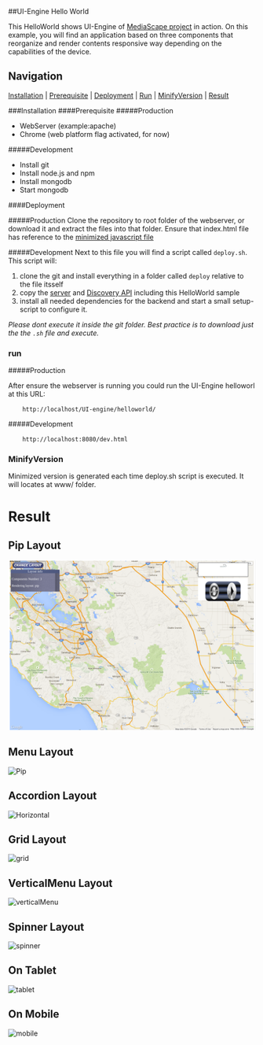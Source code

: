 ##UI-Engine Hello World

This HelloWorld shows UI-Engine of [MediaScape project](http://mediascapeproject.eu/) in action. On this example,
you will find an application based on three components that reorganize and render contents responsive way depending on the capabilities of the device.

## Navigation
[Installation][] | [Prerequisite][] | [Deployment][]  | [Run][] | [MinifyVersion][] | [Result][]

###Installation
####Prerequisite
#####Production
* WebServer (example:apache)
* Chrome (web platform flag activated, for now)

#####Development
* Install git
* Install node.js and npm
* Install mongodb
* Start mongodb

####Deployment

#####Production
Clone the repository to root folder of the webserver, or download it and extract the files into that folder.
Ensure that index.html file has reference to the [minimized javascript file](https://github.com/mediascape/UI-engine/blob/master/helloworld/js/mediascape.uiengine.min.js)

#####Development
Next to this file you will find a script called `deploy.sh`.  
This script will:

1. clone the git and install everything in a folder called `deploy` relative to the file itsself
2. copy the [server](https://github.com/mediascape/application-context/tree/master/Server) and [Discovery API](https://github.com/mediascape/discovery-self/tree/master/API) including this HelloWorld sample
3. install all needed dependencies for the backend and start a small setup-script to configure it.

*Please dont execute it inside the git folder. Best practice is to download just the the `.sh` file and execute.*

### run

#####Production

After ensure the webserver is running you could run the UI-Engine helloworl at this URL:
```
    http://localhost/UI-engine/helloworld/
```

#####Development
```
    http://localhost:8080/dev.html
```

### MinifyVersion

Minimized version is generated each time deploy.sh script is executed. It will locates at www/ folder.

# Result

Pip Layout
---------

![Pip](https://raw.githubusercontent.com/itamayo/mediascape-images/master/images/pip.png)

Menu Layout
---------
![Pip](https://raw.githubusercontent.com/mediascape/UI-engine/master/helloworld/images/menu.png)

Accordion Layout
------------------
![Horizontal](https://raw.githubusercontent.com/mediascape/UI-engine/master/helloworld/images/Accordion.png)

Grid Layout
------------------
![grid](https://raw.githubusercontent.com/mediascape/UI-engine/master/helloworld/images/grid.png)

VerticalMenu Layout
------------------
![verticalMenu](https://raw.githubusercontent.com/mediascape/UI-engine/master/helloworld/images/verticalmenu.png)

Spinner Layout
------------------
![spinner](https://raw.githubusercontent.com/mediascape/UI-engine/master/helloworld/images/spinner.png)

On Tablet
------------------
![tablet](https://raw.githubusercontent.com/mediascape/UI-engine/master/helloworld/images/accordion-tablet.png)

On Mobile
------------------
![mobile](https://raw.githubusercontent.com/mediascape/UI-engine/master/helloworld/images/horizontalMobil.png)

[Installation]: #installation
[Prerequisite]: #prerequisite
[Deployment]: #deployment
[Run]: #run
[MinifyVersion]: #MinifyVersion
[Result]: #result
